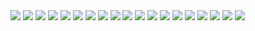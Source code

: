 <img src="https://i.ibb.co/Qbz2s2j/jujutsu-kaisen-250-1.jpg">
<img src="https://i.ibb.co/D8f24Gj/jujutsu-kaisen-250-2.jpg">
<img src="https://i.ibb.co/c1L75NQ/jujutsu-kaisen-250-3.jpg">
<img src="https://i.ibb.co/7RvpX5J/jujutsu-kaisen-250-4.jpg">
<img src="https://i.ibb.co/b5MW9dL/jujutsu-kaisen-250-5.jpg">
<img src="https://i.ibb.co/R3NqcD0/jujutsu-kaisen-250-6.jpg">
<img src="https://i.ibb.co/7YGWbZt/jujutsu-kaisen-250-7.jpg">
<img src="https://i.ibb.co/CW7nhVC/jujutsu-kaisen-250-8.jpg">
<img src="https://i.ibb.co/JCVX1dm/jujutsu-kaisen-250-9.jpg">
<img src="https://i.ibb.co/FsMvYW7/jujutsu-kaisen-250-10.jpg">
<img src="https://i.ibb.co/zrnRq6N/jujutsu-kaisen-250-11.jpg">
<img src="https://i.ibb.co/1Gyq02m/jujutsu-kaisen-250-12.jpg">
<img src="https://i.ibb.co/JjQjDzQ/jujutsu-kaisen-250-13.jpg">
<img src="https://i.ibb.co/fYyBgSX/jujutsu-kaisen-250-14.jpg">
<img src="https://i.ibb.co/w7sfvwx/jujutsu-kaisen-250-15.jpg">
<img src="https://i.ibb.co/8N76BG8/jujutsu-kaisen-250-16.jpg">
<img src="https://i.ibb.co/p097sCj/jujutsu-kaisen-250-17.jpg">
<img src="https://i.ibb.co/HHTKymm/jujutsu-kaisen-250-18.jpg">
<img src="https://i.ibb.co/0cV6bH6/jujutsu-kaisen-250-19.jpg">
